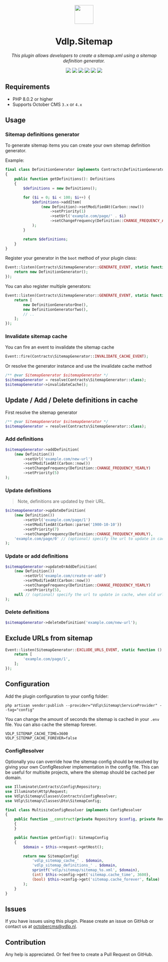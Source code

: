 <p align="center">
	<img height="60px" width="60px" src="https://plugins.vdlp.nl/octobercms/icons/Vdlp.Sitemap.svg">
	<h1 align="center">Vdlp.Sitemap</h1>
</p>

<p align="center">
	<em>This plugin allows developers to create a sitemap.xml using a sitemap definition generator.</em>
</p>

<p align="center">
	<img src="https://badgen.net/packagist/php/vdlp/oc-sitemap-plugin">
	<img src="https://badgen.net/packagist/license/vdlp/oc-sitemap-plugin">
	<img src="https://badgen.net/packagist/v/vdlp/oc-sitemap-plugin/latest">
	<img src="https://badgen.net/badge/cms/October%20CMS">
	<img src="https://badgen.net/badge/type/plugin">
	<img src="https://plugins.vdlp.nl/octobercms/badge/installations.php?plugin=vdlp-sitemap">
</p>

## Requirements

- PHP 8.0.2 or higher
- Supports October CMS `3.x` or `4.x`

## Usage

### Sitemap definitions generator

To generate sitemap items you can create your own sitemap definition generator.

Example:

```php
final class DefinitionGenerator implements Contracts\DefinitionGenerator
{
    public function getDefinitions(): Definitions
    {
        $definitions = new Definitions();

        for ($i = 0; $i < 100; $i++) {
            $definitions->addItem(
                (new Definition)->setModifiedAt(Carbon::now())
                    ->setPriority(1)
                    ->setUrl('example.com/page/' . $i)
                    ->setChangeFrequency(Definition::CHANGE_FREQUENCY_ALWAYS)
            );
        }

        return $definitions;
    }
}
```

Register your generator in the `boot` method of your plugin class:

```php
Event::listen(Contracts\SitemapGenerator::GENERATE_EVENT, static function(): DefinitionGenerator {
    return new DefinitionGenerator();
});
```

You can also register multiple generators:

```php
Event::listen(Contracts\SitemapGenerator::GENERATE_EVENT, static function(): array {
    return [
        new DefinitionGeneratorOne(),
        new DefinitionGeneratorTwo(),
        // ..
    ];
});
```

### Invalidate sitemap cache

You can fire an event to invalidate the sitemap cache

```php
Event::fire(Contracts\SitemapGenerator::INVALIDATE_CACHE_EVENT);
```

Or resolve the generator instance and use the invalidate cache method

```php
/** @var SitemapGenerator $sitemapGenerator */
$sitemapGenerator = resolve(Contracts\SitemapGenerator::class);
$sitemapGenerator->invalidateCache();
```

## Update / Add / Delete definitions in cache

First resolve the sitemap generator

```php
/** @var SitemapGenerator $sitemapGenerator */
$sitemapGenerator = resolve(Contracts\SitemapGenerator::class);
```

### Add definitions

```php
$sitemapGenerator->addDefinition(
    (new Definition())
        ->setUrl('example.com/new-url')
        ->setModifiedAt(Carbon::now())
        ->setChangeFrequency(Definition::CHANGE_FREQUENCY_YEARLY)
        ->setPriority(5)
);
```

### Update definitions

> Note, definitions are updated by their URL.

```php
$sitemapGenerator->updateDefinition(
    (new Definition())
        ->setUrl('example.com/page/1')
        ->setModifiedAt(Carbon::parse('1900-10-10'))
        ->setPriority(7)
        ->setChangeFrequency(Definition::CHANGE_FREQUENCY_HOURLY),
    'example.com/page/0' // (optional) specify the url to update in cache, when old url is null the definition url will be used.
);
```

### Update or add definitions

```php
$sitemapGenerator->updateOrAddDefinition(
    (new Definition())
        ->setUrl('example.com/create-or-add')
        ->setModifiedAt(Carbon::now())
        ->setChangeFrequency(Definition::CHANGE_FREQUENCY_YEARLY)
        ->setPriority(5),
    null // (optional) specify the url to update in cache, when old url is null the definition url will be used.
);
```

### Delete definitions

```php
$sitemapGenerator->deleteDefinition('example.com/new-url');
```

## Exclude URLs from sitemap

```php
Event::listen(SitemapGenerator::EXCLUDE_URLS_EVENT, static function (): array {
    return [
        'example.com/page/1',
    ];
});
```

## Configuration

Add the plugin configuration to your config folder:

```
php artisan vendor:publish --provider="Vdlp\Sitemap\ServiceProvider" --tag="config"
```

You can change the amount of seconds the sitemap is cached in your `.env` file.
You can also cache the sitemap forever.

 ```dotenv
VDLP_SITEMAP_CACHE_TIME=3600
VDLP_SITEMAP_CACHE_FOREVER=false
```

### ConfigResolver

Optionally you can override how the sitemap config should be resolved by giving your own ConfigResolver implementation in the config file.
This can be useful for multisite projects, where the sitemap should be cached per domain.

```php
use Illuminate\Contracts\Config\Repository;
use Illuminate\Http\Request;
use Vdlp\Sitemap\Classes\Contracts\ConfigResolver;
use Vdlp\Sitemap\Classes\Dto\SitemapConfig;

final class MultisiteConfigResolver implements ConfigResolver
{
    public function __construct(private Repository $config, private Request $request)
    {
    }

    public function getConfig(): SitemapConfig
    {
        $domain = $this->request->getHost();

        return new SitemapConfig(
            'vdlp_sitemap_cache_' . $domain,
            'vdlp_sitemap_definitions_' . $domain,
            sprintf('vdlp/sitemap/sitemap_%s.xml', $domain),
            (int) $this->config->get('sitemap.cache_time', 3600),
            (bool) $this->config->get('sitemap.cache_forever', false)
        );
    }
}
```

## Issues

If you have issues using this plugin. Please create an issue on GitHub or contact us at [octobercms@vdlp.nl]().

## Contribution

Any help is appreciated. Or feel free to create a Pull Request on GitHub.
